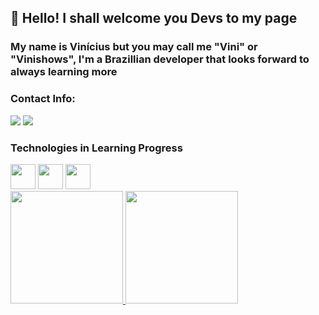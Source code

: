 ## 👋 Hello! I shall welcome you Devs to my page
### My name is Vinícius but you may call me "Vini" or "Vinishows", I'm a Brazillian developer that looks forward to always learning more

### Contact Info:
<a href="https://instagram.com/vinilimacm" target="_blank"><img src="https://img.shields.io/badge/-Instagram-%23E4405F?style=for-the-badge&logo=instagram&logoColor=white" target="_blank"></a>
<a href = "mailto:kcmorais2@gmail.com"><img src="https://img.shields.io/badge/Gmail-D14836?style=for-the-badge&logo=gmail&logoColor=white" target="_blank"></a>

### Technologies in Learning Progress

<img src="https://cdn.jsdelivr.net/gh/devicons/devicon/icons/arduino/arduino-original-wordmark.svg" width="40" height="40"/>
<img src="https://cdn.jsdelivr.net/gh/devicons/devicon/icons/javascript/javascript-original.svg" width="40" height="40"/>
<img src="https://cdn.jsdelivr.net/gh/devicons/devicon/icons/godot/godot-original-wordmark.svg" width="40" height="40"/>

<div>
<a href="https://github.com/seu-usuário-aqui">
<img height="180em" src="https://github-readme-stats.vercel.app/api/top-langs/?username=Vinishows&layout=compact&langs_count=7&theme=dracula"/>
<img height="180em" src="https://github-readme-stats.vercel.app/api?username=Vinishows&show_icons=true&theme=dracula&include_all_commits=true&count_private=true"/>
</div>
